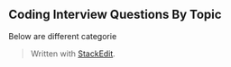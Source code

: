 
## Coding Interview Questions By Topic
Below are different categorie
> Written with [StackEdit](https://stackedit.io/).
<!--stackedit_data:
eyJoaXN0b3J5IjpbLTMzNTc2NTE4M119
-->
